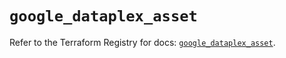 # `google_dataplex_asset`

Refer to the Terraform Registry for docs: [`google_dataplex_asset`](https://registry.terraform.io/providers/hashicorp/google/5.14.0/docs/resources/dataplex_asset).
